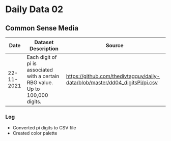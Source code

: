 # Daily Data 02
## Common Sense Media

| Date       	| Dataset Description                                                                                                	| Source                                                                                              	|
|------------	|--------------------------------------------------------------------------------------------------------------------	|-----------------------------------------------------------------------------------------------------	|
| 22-11-2021 	| Each digit of pi is associated with a certain RBG value. Up to 100,000 digits.	| https://github.com/thedivtagguy/daily-data/blob/master/dd04_digitsPi/pi.csv	|


### Log 

- Converted pi digits to CSV file
- Created color palette